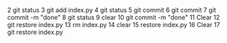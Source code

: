 
   2 git status
   3  git add index.py
   4  git status
   5  git commit
   6  git commit
   7  git commit -m  "done"
   8  git status
   9  clear
  10  git commit -m  "done"
  11  Clear
  12  git restore index.py
  13  rm index.py
  14 clear
  15  restore index.py
  16  Clear
  17  git restore index.py
